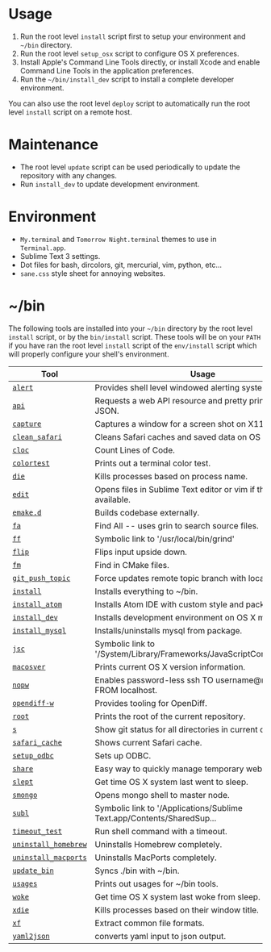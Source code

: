# Usage
1. Run the root level `install` script first to setup your environment and `~/bin` directory.
1. Run the root level `setup_osx` script to configure OS X preferences.
1. Install Apple's Command Line Tools directly, or install Xcode and enable Command Line Tools in the application preferences.
1. Run the `~/bin/install_dev` script to install a complete developer environment.

You can also use the root level `deploy` script to automatically run the root level `install` script on a remote host.

# Maintenance
* The root level `update` script can be used periodically to update the repository with any changes.
* Run `install_dev` to update development environment.

# Environment
* `My.terminal` and `Tomorrow Night.terminal` themes to use in `Terminal.app`.
* Sublime Text 3 settings.
* Dot files for bash, dircolors, git, mercurial, vim, python, etc...
* `sane.css` style sheet for annoying websites.

# ~/bin
The following tools are installed into your `~/bin` directory by the root level `install` script, or by the `bin/install` script. These tools will be on your `PATH` if you have ran the root level `install` script of the `env/install` script which will properly configure your shell's environment.

| Tool | Usage |
| --- | --- |
| [`alert`](bin/alert) | Provides shell level windowed alerting system. |
| [`api`](bin/api) | Requests a web API resource and pretty prints resulting JSON. |
| [`capture`](bin/capture) | Captures a window for a screen shot on X11 systems. |
| [`clean_safari`](bin/clean_safari) | Cleans Safari caches and saved data on OS X. |
| [`cloc`](bin/cloc) | Count Lines of Code. |
| [`colortest`](bin/colortest) | Prints out a terminal color test. |
| [`die`](bin/die) | Kills processes based on process name. |
| [`edit`](bin/edit) | Opens files in Sublime Text editor or vim if that's not available. |
| [`emake.d`](bin/emake.d) | Builds codebase externally. |
| [`fa`](bin/fa) | Find All -- uses grin to search source files. |
| [`ff`](bin/ff) | Symbolic link to '/usr/local/bin/grind' |
| [`flip`](bin/flip) | Flips input upside down. |
| [`fm`](bin/fm) | Find in CMake files. |
| [`git_push_topic`](bin/git_push_topic) | Force updates remote topic branch with local branch. |
| [`install`](bin/install) | Installs everything to ~/bin. |
| [`install_atom`](bin/install_atom) | Installs Atom IDE with custom style and packages. |
| [`install_dev`](bin/install_dev) | Installs development environment on OS X machines. |
| [`install_mysql`](bin/install_mysql) | Installs/uninstalls mysql from package. |
| [`jsc`](bin/jsc) | Symbolic link to '/System/Library/Frameworks/JavaScriptCore.framewo... |
| [`macosver`](bin/macosver) | Prints current OS X version information. |
| [`nopw`](bin/nopw) | Enables password-less ssh TO username@remotehost FROM localhost. |
| [`opendiff-w`](bin/opendiff-w) | Provides tooling for OpenDiff. |
| [`root`](bin/root) | Prints the root of the current repository. |
| [`s`](bin/s) | Show git status for all directories in current directory. |
| [`safari_cache`](bin/safari_cache) | Shows current Safari cache. |
| [`setup_odbc`](bin/setup_odbc) | Sets up ODBC. |
| [`share`](bin/share) | Easy way to quickly manage temporary web shares. |
| [`slept`](bin/slept) | Get time OS X system last went to sleep. |
| [`smongo`](bin/smongo) | Opens mongo shell to master node. |
| [`subl`](bin/subl) | Symbolic link to '/Applications/Sublime Text.app/Contents/SharedSup... |
| [`timeout_test`](bin/timeout_test) | Run shell command with a timeout. |
| [`uninstall_homebrew`](bin/uninstall_homebrew) | Uninstalls Homebrew completely. |
| [`uninstall_macports`](bin/uninstall_macports) | Uninstalls MacPorts completely. |
| [`update_bin`](bin/update_bin) | Syncs ./bin with ~/bin. |
| [`usages`](bin/usages) | Prints out usages for ~/bin tools. |
| [`woke`](bin/woke) | Get time OS X system last woke from sleep. |
| [`xdie`](bin/xdie) | Kills processes based on their window title. |
| [`xf`](bin/xf) | Extract common file formats. |
| [`yaml2json`](bin/yaml2json) | converts yaml input to json output. |
